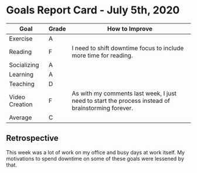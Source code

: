 # Goals Report Card - July 5th, 2020

|       Goal     |    Grade    | How to Improve |
| -------------- | ----------- | -------------- |
|    Exercise    |      A      | |
|     Reading    |      F      | I need to shift downtime focus to include more time for reading. |
|   Socializing  |      A      | |
|    Learning    |      A      | |
|    Teaching    |      D      | |
| Video Creation |      F      | As with my comments last week, I just need to start the process instead of brainstorming forever. |
|     Average    |      C      | |

## Retrospective

This week was a lot of work on my office and busy days at work itself. My motivations to spend downtime on some of these goals were lessened by that.